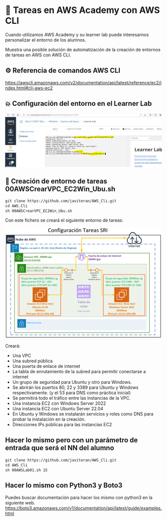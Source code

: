 # :dizzy: Tareas en AWS Academy con AWS CLI

Cuando utilizamos AWS Academy y su learner lab puede interesarnos personalizar el entorno de los alumnos.

Muestra una posible solución de automatización de la creación de entornos de tareas en AWS con AWS CLI.

## :gear: Referencia de comandos AWS CLI

https://awscli.amazonaws.com/v2/documentation/api/latest/reference/ec2/index.html#cli-aws-ec2

## :collision: Configuración del entorno en el Learner Lab

![ConfigurarEntornoLearnerLab.PNG](imagenes/ConfigurarEntornoLearnerLab.PNG)

## :hammer: Creación de entorno de tareas 00AWSCrearVPC_EC2Win_Ubu.sh

```git
git clone https://github.com/javiteran/AWS_Cli.git
cd AWS_Cli
sh 00AWSCrearVPC_EC2Win_Ubu.sh
```

Con este fichero se creará el siguiente entorno de tareas:

![00AWSCrearVPC_EC2Win_Ubu.PNG](imagenes/00AWSCrearVPC_EC2Win_Ubu.PNG)

Creará:

* Una VPC
* Una subred pública
* Una puerta de enlace de internet
* La tabla de enrutamiento de la subred para permitir conectarse a internet
* Un grupo de seguridad para Ubuntu y otro para Windows.
* Se abrirán los puertos 80, 22 y 3389 para Ubuntu y Windows respectivamente. (y el 53 para DNS como práctica inicial)
* Se permitirá todo el tráfico entre las instancias de la VPC.
* Una instancia EC2 con Windows Server 2022 
* Una instancia EC2 con Ubuntu Server 22.04
* En Ubuntu y Windows se instalarán servicios y roles como DNS para probar la instalación en la creación.
* Direcciones IPs públicas para las instancias EC2

## Hacer lo mismo pero con un parámetro de entrada que será el NN del alumno

```git
git clone https://github.com/javiteran/AWS_Cli.git
cd AWS_Cli
sh 00AWSLab01.sh 15 
```


## Hacer lo mismo con Python3 y Boto3

Puedes buscar documentación para hacer los mismo con python3 en la siguiente web.
https://boto3.amazonaws.com/v1/documentation/api/latest/guide/examples.html
